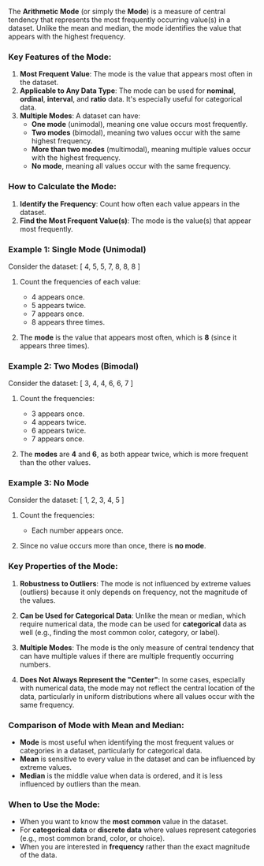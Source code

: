 The **Arithmetic Mode** (or simply the **Mode**) is a measure of central tendency that represents the most frequently occurring value(s) in a dataset. Unlike the mean and median, the mode identifies the value that appears with the highest frequency.

### Key Features of the Mode:
1. **Most Frequent Value**: The mode is the value that appears most often in the dataset.
2. **Applicable to Any Data Type**: The mode can be used for **nominal**, **ordinal**, **interval**, and **ratio** data. It's especially useful for categorical data.
3. **Multiple Modes**: A dataset can have:
   - **One mode** (unimodal), meaning one value occurs most frequently.
   - **Two modes** (bimodal), meaning two values occur with the same highest frequency.
   - **More than two modes** (multimodal), meaning multiple values occur with the highest frequency.
   - **No mode**, meaning all values occur with the same frequency.

### How to Calculate the Mode:
1. **Identify the Frequency**: Count how often each value appears in the dataset.
2. **Find the Most Frequent Value(s)**: The mode is the value(s) that appear most frequently.

### Example 1: Single Mode (Unimodal)
Consider the dataset:
\[ 4, 5, 5, 7, 8, 8, 8 \]

1. Count the frequencies of each value:
   - 4 appears once.
   - 5 appears twice.
   - 7 appears once.
   - 8 appears three times.
   
2. The **mode** is the value that appears most often, which is **8** (since it appears three times).

### Example 2: Two Modes (Bimodal)
Consider the dataset:
\[ 3, 4, 4, 6, 6, 7 \]

1. Count the frequencies:
   - 3 appears once.
   - 4 appears twice.
   - 6 appears twice.
   - 7 appears once.

2. The **modes** are **4** and **6**, as both appear twice, which is more frequent than the other values.

### Example 3: No Mode
Consider the dataset:
\[ 1, 2, 3, 4, 5 \]

1. Count the frequencies:
   - Each number appears once.

2. Since no value occurs more than once, there is **no mode**.

### Key Properties of the Mode:
1. **Robustness to Outliers**: The mode is not influenced by extreme values (outliers) because it only depends on frequency, not the magnitude of the values.
   
2. **Can be Used for Categorical Data**: Unlike the mean or median, which require numerical data, the mode can be used for **categorical** data as well (e.g., finding the most common color, category, or label).

3. **Multiple Modes**: The mode is the only measure of central tendency that can have multiple values if there are multiple frequently occurring numbers.

4. **Does Not Always Represent the "Center"**: In some cases, especially with numerical data, the mode may not reflect the central location of the data, particularly in uniform distributions where all values occur with the same frequency.

### Comparison of Mode with Mean and Median:
- **Mode** is most useful when identifying the most frequent values or categories in a dataset, particularly for categorical data.
- **Mean** is sensitive to every value in the dataset and can be influenced by extreme values.
- **Median** is the middle value when data is ordered, and it is less influenced by outliers than the mean.

### When to Use the Mode:
- When you want to know the **most common** value in the dataset.
- For **categorical data** or **discrete data** where values represent categories (e.g., most common brand, color, or choice).
- When you are interested in **frequency** rather than the exact magnitude of the data.

